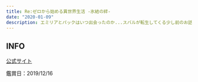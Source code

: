 ```yaml
---
title: Re:ゼロから始める異世界生活 -氷結の絆-
date: "2020-01-09"
description: エミリアとパックはいつ出会ったのか...スバルが転生してくる少し前のお話
---
```



## INFO
[公式サイト](http://re-zero-anime.jp/hyoketsu/)

鑑賞日：2019/12/16